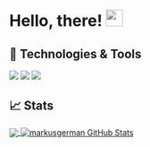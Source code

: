 # Hello, there! <img src="https://www.flaticon.com/svg/vstatic/svg/3930/3930415.svg?token=exp=1613179017~hmac=56de96ef69934415f9be8eb3e4304c94" width="30px">




## 🔧 Technologies & Tools

![](https://img.shields.io/badge/OS-Linux-informational?style=flat&logo=linux&logoColor=white&color=2bbc8a)
![](https://img.shields.io/badge/Code-Python-informational?style=flat&logo=python&logoColor=white&color=2bbc8a)
![](https://img.shields.io/badge/Code-Vue-informational?style=flat&logo=vue.js&logoColor=white&color=2bbc8a)

## &#x1f4c8; Stats

<a href="https://github.com/markusgerman/markusgerman">
  <img align="center" src="https://github-readme-stats.vercel.app/api/top-langs/?username=markusgerman&hide=java,html&title_color=ffffff&text_color=c9cacc&icon_color=2bbc8a&bg_color=1d1f21" />
</a>
<a href="https://github.com/markusgerman/markusgerman">
  <img align="center" src="https://github-readme-stats.vercel.app/api?username=markusgerman&show_icons=true&line_height=27&count_private=true&title_color=ffffff&text_color=c9cacc&icon_color=2bbc8a&bg_color=1d1f21" alt="markusgerman GitHub Stats" />
</a>
